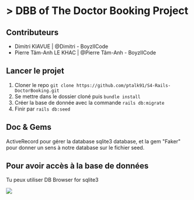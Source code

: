 # > DBB of The Doctor Booking Project

## Contributeurs

- Dimitri KIAVUE | @Dimitri - BoyzIICode
- Pierre Tâm-Anh LE KHAC | @Pierre Tâm-Anh - BoyzIICode

## Lancer le projet 

1) Cloner le repo ```git clone https://github.com/ptalk91/S4-Rails-DoctorBooking.git```
2) Se mettre dans le dossier cloné puis ```bundle install``` 
3) Créer la base de donnée avec la commande ```rails db:migrate```
4) Finir par ```rails db:seed```

## Doc & Gems

ActiveRecord pour gérer la database sqlite3 database, et la gem "Faker" pour donner un sens à notre database sur le fichier seed.

## Pour avoir accès à la base de données 

Tu peux utiliser DB Browser for sqlite3


![](https://github.com/wilrib/The-Hacking-News/blob/master/img/25484553.png)
